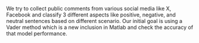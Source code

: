 We try to collect public comments from various social media like X, Facebook and classify 3 different aspects like positive, negative, and neutral sentences based on different scenario. Our initial goal is using a Vader method which is a new inclusion in Matlab and check the accuracy of that model performance.
